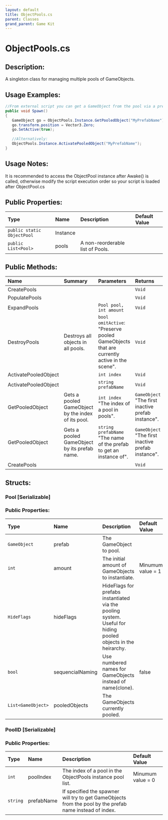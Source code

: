 ```yaml
---
layout: default
title: ObjectPools.cs
parent: Classes
grand_parent: Game Kit
---
```


# ObjectPools.cs

## Description:
A singleton class for managing multiple pools of GameObjects.

## Usage Examples:
 ```csharp
//From external script you can get a GameObject from the pool via a prefab name or a known index of ObjectPool.pools
public void Spawn()
{
    GameObject go = ObjectPools.Instance.GetPooledObject("MyPrefabName");
    go.transform.position = Vector3.Zero;
    go.SetActive(true);
  
    //Alternatively:
    ObjectPools.Instance.ActivatePooledObject("MyPrefabName");
}
 ```
 
 ## Usage Notes:
 It is recommended to access the ObjectPool instance after Awake() is called, 
 otherwise modify the script execution order so your script is loaded after ObjectPool.cs
 

## Public Properties:

| Type        | Name | Description         | Default Value |
|:-------------|:----|:------------------|:------|
|  `public static ObjectPool` | Instance |  |  |
|  `public List<Pool>` | pools | A non-reorderable list of Pools. |  |

## Public Methods:

| Name | Summary      | Parameters | Returns |
|:----|:------------------|:-----------|:--------|
| CreatePools |  | | `Void` |
| PopulatePools   |   |  | `Void` |
| ExpandPools      |    | `Pool pool, int amount` | `Void` |
| DestroyPools | Destroys all objects in all pools.  | `bool omitActive`: "Preserve pooled GameObjects that are currently active in the scene". | `Void` |
| ActivatePooledObject |  | `int index` | `Void` |
| ActivatePooledObject |  | `string prefabName` | `Void` |
| GetPooledObject | Gets a pooled GameObject by the index of its pool. | `int index` "The index of a pool in pools". | `GameObject` "The first inactive prefab instance". |
| GetPooledObject | Gets a pooled GameObject by its prefab name. | `string prefabName` "The name of the prefab to get an instance of". | `GameObject` "The first inactive prefab instance". |
| CreatePools |  |  | `Void` |


## Structs:

### Pool [Serializable]

### Public Properties:
| Type        | Name | Description         | Default Value |
|:-------------|:----|:------------------|:------|
|  `GameObject` | prefab | The GameObject to pool. |  |
|  `int` | amount | The initial amount of GameObjects to instantiate. | Minumum value = 1 |
|  `HideFlags` | hideFlags | HideFlags for prefabs instantiated via the pooling system. Useful for hiding pooled objects in the heirarchy. |  |
|  `bool` | sequencialNaming | Use numbered names for GameObjects instead of name(clone). | false |
|  `List<GameObject>` | pooledObjects | The GameObjects currently pooled. |  |

### PoolID [Serializable]

### Public Properties:
| Type        | Name | Description         | Default Value |
|:-------------|:----|:------------------|:------|
|  `int` | poolIndex | The index of a pool in the ObjectPools instance pool list. | Minumum value = 0 |
|  `string` | prefabName | If specified the spawner will try to get GameObjects from the pool by the prefab name instead of index. | |
